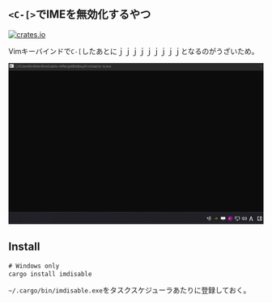 ## `<C-[>`でIMEを無効化するやつ

[![crates.io](https://img.shields.io/crates/v/imdisable.svg)](https://crates.io/crates/imdisable)

Vimキーバインドで`C-[`したあとにｊｊｊｊｊｊｊｊｊとなるのがうざいため。

![doc.gif](./doc.gif)

## Install

```shell
# Windows only
cargo install imdisable
```

`~/.cargo/bin/imdisable.exe`をタスクスケジューラあたりに登録しておく。
